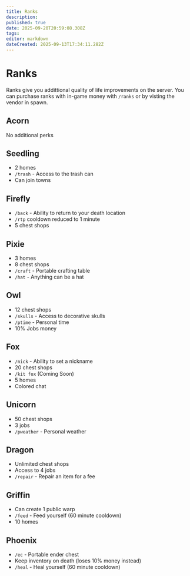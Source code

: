 ```yaml
---
title: Ranks
description: 
published: true
date: 2025-09-20T20:59:08.308Z
tags: 
editor: markdown
dateCreated: 2025-09-13T17:34:11.282Z
---
```


# Ranks
Ranks give you addittional quality of life improvements on the server. You can purchase ranks with in-game money with `/ranks` or by visting the vendor in spawn.




## Acorn
No additional perks

## Seedling
- 2 homes
- `/trash` - Access to the trash can
- Can join towns
## Firefly
- `/back` - Ability to return to your death location
- `/rtp` cooldown reduced to 1 minute
- 5 chest shops
## Pixie
- 3 homes
- 8 chest shops
- `/craft` - Portable crafting table
- `/hat` - Anything can be a hat
## Owl
- 12 chest shops
- `/skulls` - Access to decorative skulls 
- `/ptime` - Personal time
- 10% Jobs money
## Fox
- `/nick` - Ability to set a nickname
- 20 chest shops
- `/kit fox` (Coming Soon)
- 5 homes
- Colored chat
## Unicorn
- 50 chest shops
- 3 jobs
- `/pweather` - Personal weather
## Dragon
- Unlimited chest shops
- Access to 4 jobs
- `/repair` - Repair an item for a fee
## Griffin
- Can create 1 public warp
- `/feed` - Feed yourself (60 minute cooldown)
- 10 homes
## Phoenix
- `/ec` - Portable ender chest
- Keep inventory on death (loses 10% money instead)
- `/heal` - Heal yourself (60 minute cooldown)